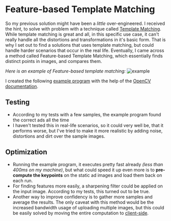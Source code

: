 # Feature-based Template Matching

So my previous solution might have been a _little_ over-engineered. I received the hint, to solve with problem with a technique called [Template Matching](https://en.wikipedia.org/wiki/Template_matching). While template matching is great and all, in this specific use case, it can't really handle all the distortions and transformations in it's basic form. That is why I set out to find a solutions that uses template matching, but could handle harder scenarios that occur in the real life.
Eventually, I came across a method called Feature-based Template Matching, which essentially finds distinct points in images, and compares them.

_Here is an example of Feature-based template matching:_
![example](https://opencv24-python-tutorials.readthedocs.io/en/latest/_images/matcher_result1.jpg)

I created the following [example program](/example/README.md) with the help of the [OpenCV documentation](https://opencv24-python-tutorials.readthedocs.io/en/latest/py_tutorials/py_feature2d/py_matcher/py_matcher.html).

## Testing

- According to my tests with a few samples, the example program found the correct ads all the time
- I haven't tested this in real-life scenarios, so it could very well be, that it performs worse, but I've tried to make it more realistic by adding noise, distortions and dirt over the sample images.

## Optimization

- Running the example program, it executes pretty fast already _(less than 400ms on my machine)_, but what could speed it up even more is to **pre-compute the keypoints** on the static ad images and load them back on each run.
- For finding features more easily, a sharpening filter could be applied on the input image. According to my tests, this turned out to be true.
- Another way to improve confidency is to gather more samples and average the results. The only caveat with this method would be the increased bandwidth usage of uploading multiple images, but this could be easily solved by moving the entire computation to [client-side](https://opencv.org/android/).
